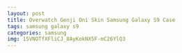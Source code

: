 ```yaml
---
layout: post
title: Overwatch Genji Oni Skin Samsung Galaxy S9 Case
tags: samsung galaxy s9
categories: samsung
img: 15VNOTfXFliCJ_8AyKokNX5F-mC26YlQ3
---
```

